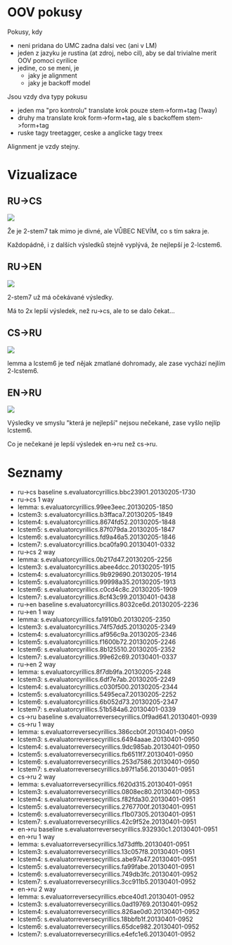 OOV pokusy
========
Pokusy, kdy
- neni pridana do UMC zadna dalsi vec (ani v LM)
- jeden z jazyku je rustina (at zdroj, nebo cil), aby se dal trivialne merit OOV pomoci cyrilice
- jedine, co se meni, je
    - jaky je alignment
    - jaky je backoff model

Jsou vzdy dva typy pokusu
 - jeden ma "pro kontrolu" translate krok pouze stem->form+tag (1way)
 - druhy ma translate krok form->form+tag, ale s backoffem stem->form+tag
 - ruske tagy treetagger, ceske a anglicke tagy treex 

Alignment je vzdy stejny.

Vizualizace
==========
RU->CS
---
![](../results_visualisation/rucs.png?raw=true)

Že je 2-stem7 tak mimo je divné, ale VŮBEC NEVÍM, co s tím sakra je.

Každopádně, i z dalších výsledků stejně vyplývá, že nejlepší je 2-lcstem6.

RU->EN
---
![](../results_visualisation/ruen.png?raw=true)

2-stem7 už má očekávané výsledky.

Má to 2x lepší výsledek, než ru->cs, ale to se dalo čekat...

CS->RU
---
![](../results_visualisation/csru.png?raw=true)

lemma a lcstem6 je teď nějak zmatlané dohromady, ale zase vychází nejlím 2-lcstem6.

EN->RU
---
![](../results_visualisation/enru.png?raw=true)

Výsledky ve smyslu "která je nejlepší" nejsou nečekané, zase vyšlo nejlíp lcstem6.

Co je nečekané je lepší výsledek en->ru než cs->ru. 



Seznamy
=========
- ru->cs baseline s.evaluatorcyrillics.bbc23901.20130205-1730
- ru->cs 1 way
- lemma: s.evaluatorcyrillics.99ee3eec.20130205-1850
- lcstem3: s.evaluatorcyrillics.b3ffaca7.20130205-1849
- lcstem4: s.evaluatorcyrillics.8674fd52.20130205-1848
- lcstem5: s.evaluatorcyrillics.87f079da.20130205-1847
- lcstem6: s.evaluatorcyrillics.fd9a46a5.20130205-1846
- lcstem7: s.evaluatorcyrillics.bca0fa90.20130401-0332 
- ru->cs 2 way
- lemma: s.evaluatorcyrillics.0b217d47.20130205-2256
- lcstem3: s.evaluatorcyrillics.abee4dcc.20130205-1915
- lcstem4: s.evaluatorcyrillics.9b929690.20130205-1914
- lcstem5: s.evaluatorcyrillics.99998a35.20130205-1913
- lcstem6: s.evaluatorcyrillics.c0cd4c8c.20130205-1909
- lcstem7: s.evaluatorcyrillics.8cf43c99.20130401-0438 
- ru->en baseline s.evaluatorcyrillics.8032ce6d.20130205-2236
- ru->en 1 way
- lemma: s.evaluatorcyrillics.fa1910b0.20130205-2350
- lcstem3: s.evaluatorcyrillics.74f57dd5.20130205-2349
- lcstem4: s.evaluatorcyrillics.af956c9a.20130205-2346
- lcstem5: s.evaluatorcyrillics.f1600b72.20130205-2246
- lcstem6: s.evaluatorcyrillics.8b125510.20130205-2352
- lcstem7: s.evaluatorcyrillics.99e62c69.20130401-0337 
- ru->en 2 way
- lemma: s.evaluatorcyrillics.8f7db9fa.20130205-2248
- lcstem3: s.evaluatorcyrillics.6df7e7ab.20130205-2249
- lcstem4: s.evaluatorcyrillics.c030f500.20130205-2344
- lcstem5: s.evaluatorcyrillics.5495eca7.20130205-2252
- lcstem6: s.evaluatorcyrillics.6b052d73.20130205-2347
- lcstem7: s.evaluatorcyrillics.51b584a6.20130401-0339  
- cs->ru baseline s.evaluatorreversecyrillics.0f9ad641.20130401-0939
- cs->ru 1 way
- lemma:   s.evaluatorreversecyrillics.386ccb0f.20130401-0950
- lcstem3: s.evaluatorreversecyrillics.6494aaae.20130401-0950
- lcstem4: s.evaluatorreversecyrillics.9dc985ab.20130401-0950
- lcstem5: s.evaluatorreversecyrillics.fb6511f7.20130401-0950
- lcstem6: s.evaluatorreversecyrillics.253d7586.20130401-0950
- lcstem7: s.evaluatorreversecyrillics.b97f1a56.20130401-0951
- cs->ru 2 way
- lemma: s.evaluatorreversecyrillics.f620d315.20130401-0951
- lcstem3: s.evaluatorreversecyrillics.0808ec80.20130401-0953
- lcstem4: s.evaluatorreversecyrillics.f82fda30.20130401-0951
- lcstem5: s.evaluatorreversecyrillics.2767700f.20130401-0951
- lcstem6: s.evaluatorreversecyrillics.f1b07305.20130401-0951
- lcstem7: s.evaluatorreversecyrillics.42c9f52e.20130401-0951
- en->ru baseline  s.evaluatorreversecyrillics.932930c1.20130401-0951
- en->ru 1 way
- lemma: s.evaluatorreversecyrillics.1d73dffb.20130401-0951
- lcstem3: s.evaluatorreversecyrillics.13c057f8.20130401-0951
- lcstem4: s.evaluatorreversecyrillics.abe97a47.20130401-0951
- lcstem5: s.evaluatorreversecyrillics.fa99fabe.20130401-0951
- lcstem6: s.evaluatorreversecyrillics.749db3fc.20130401-0952
- lcstem7: s.evaluatorreversecyrillics.3cc911b5.20130401-0952
- en->ru 2 way
- lemma: s.evaluatorreversecyrillics.ebce40d1.20130401-0952
- lcstem3: s.evaluatorreversecyrillics.0ad19769.20130401-0952
- lcstem4: s.evaluatorreversecyrillics.826ae0d0.20130401-0952
- lcstem5: s.evaluatorreversecyrillics.18bbfb1f.20130401-0952
- lcstem6: s.evaluatorreversecyrillics.65dce982.20130401-0952
- lcstem7: s.evaluatorreversecyrillics.e4efc1e6.20130401-0952
